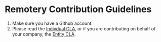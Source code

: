Remotery Contribution Guidelines
================================

1. Make sure you have a Github account.
2. Please read the [Indivdual CLA][Individual-CLA], or if you are contributing on behalf of your company, the [Entity CLA][Entity-CLA].

[Individual-CLA]: http://github.com/Celtoys/Remotery/blob/master/INDIVIDUAL_CLA.md
[Entity-CLA]: http://github.com/Celtoys/Remotery/blob/master/ENTITY_CLA.md